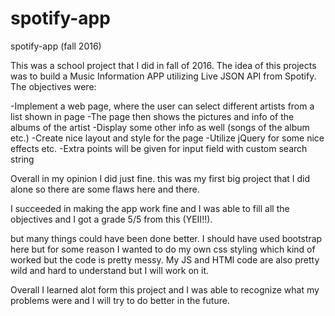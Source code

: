 # spotify-app
spotify-app (fall 2016)

This was a school project that I did in fall of 2016. The idea of this projects was to build a Music Information APP utilizing Live JSON API from Spotify. The objectives were:

-Implement a web page, where the user can select different artists from a list shown in page
-The page then shows the pictures and info of the albums of the artist
-Display some other info as well (songs of the album etc.)
-Create nice layout and style for the page
-Utilize jQuery for some nice effects etc.
-Extra points will be given for input field with custom search string

Overall in my opinion I did just fine. this was my first big project that I did alone so there are some flaws here and there. 

I succeeded in making the app work fine and I was able to fill all the objectives and I got a grade 5/5 from this (YEII!!). 

but many things could have been done better. I should have used bootstrap here but for some reason I wanted to do my own css styling which kind of worked but the code is pretty messy. My JS and HTMl code are also pretty wild and hard to understand but I will work on it.

Overall I learned alot form this project and I was able to recognize what my problems were and I will try to do better in the future.
